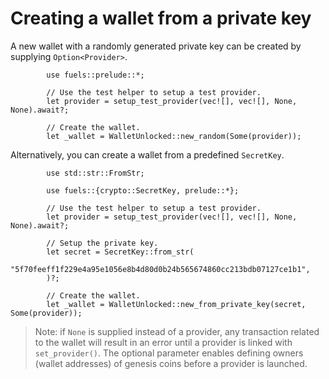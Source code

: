 # Creating a wallet from a private key

A new wallet with a randomly generated private key can be created by supplying `Option<Provider>`.

```rust,ignore
        use fuels::prelude::*;

        // Use the test helper to setup a test provider.
        let provider = setup_test_provider(vec![], vec![], None, None).await?;

        // Create the wallet.
        let _wallet = WalletUnlocked::new_random(Some(provider));
```

Alternatively, you can create a wallet from a predefined `SecretKey`.

```rust,ignore
        use std::str::FromStr;

        use fuels::{crypto::SecretKey, prelude::*};

        // Use the test helper to setup a test provider.
        let provider = setup_test_provider(vec![], vec![], None, None).await?;

        // Setup the private key.
        let secret = SecretKey::from_str(
            "5f70feeff1f229e4a95e1056e8b4d80d0b24b565674860cc213bdb07127ce1b1",
        )?;

        // Create the wallet.
        let _wallet = WalletUnlocked::new_from_private_key(secret, Some(provider));
```

> Note: if `None` is supplied instead of a provider, any transaction related to the wallet will result
> in an error until a provider is linked with `set_provider()`. The optional parameter
> enables defining owners (wallet addresses) of genesis coins before a provider is launched.

